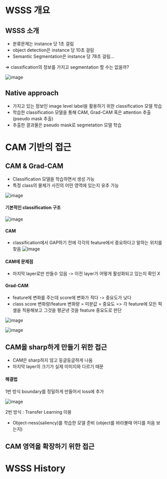 # WSSS 개요

## WSSS 소개
* 분류문제는 instance 당 1초 걸림
* object detection은 instance 당 10초 걸림
* Semantic Segmentation은 instance 당 78초 걸림...

=> classification의 정보를 가지고 segmentation 할 수는 없을까?

![image](https://user-images.githubusercontent.com/63588046/166401521-94992f96-2693-47c4-af92-9770690f6824.png)


## Native approach
* 가지고 있는 정보인 image level label을 활용하기 위한 classification 모델 학습
* 학습한 classification 모델을 통해 CAM, Grad-CAM 혹은 attention 추출 (pseudo mask 추출)
* 추출한 결과물은 pseudo mask로 segmetation 모델 학습


# CAM 기반의 접근

## CAM & Grad-CAM
* Classification 모델을 학습하면서 생성 가능
* 특정 class의 물체가 사진의 어떤 영역에 있는지 유추 가능

![image](https://user-images.githubusercontent.com/63588046/166406466-38d01611-a986-4de4-a56d-86e398f621e0.png)
 
#### 기본적인 classification 구조
![image](https://user-images.githubusercontent.com/63588046/166406681-db5b98c7-3811-449d-86da-2f9035b252c2.png)

#### CAM
* classification에서 GAP하기 전에 각각의 feature에서 중요하다고 말하는 위치를 찾음
![image](https://user-images.githubusercontent.com/63588046/166406837-90dd2cbc-94e2-4ee3-8fb6-3d7ecc8d7d7f.png)

#### CAM에 문제점
* 마지막 layer로만 만들수 있음 -> 이전 layer가 어떻게 활성화되고 있는지 확인 X

#### Grad-CAM
* feature에 변화를 주는데 score에 변화가 적다 -> 중요도가 낮다
* class score 변화량/feature 변화량 = 미분값 = 중요도 => 각 feature에 모든 픽셀을 적용해보고 그것을 평균낸 것을 feature 중요도로 판단

![image](https://user-images.githubusercontent.com/63588046/166407145-430cf432-633d-4891-b034-5ff9138a871a.png)

![image](https://user-images.githubusercontent.com/63588046/166407259-a3c21548-9255-49a6-858a-4fec73f33313.png)


## CAM을 sharp하게 만들기 위한 접근
* CAM은 sharp하지 않고 둥글둥글하게 나옴
* 마지막 layer의 크기가 실제 이미지와 다르기 때문

#### 해결법
1번 방식 boundary를 정밀하게 만들어서 loss에 추가

![image](https://user-images.githubusercontent.com/63588046/166407643-e65b2fb5-8f4c-4e01-98e6-46e33322da8f.png)

2번 방식 : Transfer Learning 이용
* Object-ness(saliency)를 학습한 모델 준비 (object를 바라볼때 어디를 처음 보는지) 


## CAM 영역을 확장하기 위한 접근



# WSSS History
